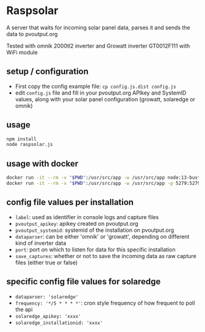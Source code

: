 # Raspsolar

A server that waits for incoming solar panel data, parses it and sends the data to pvoutput.org

Tested with omnik 2000tl2 inverter and Growatt inverter GT0012F111 with WiFi module

## setup / configuration

- First copy the config example file: `cp config.js.dist config.js`
- edit `config.js` file and fill in your pvoutput.org APIkey and SystemID values, along with your solar panel configuration (growatt, solaredge or omnik)

## usage

```bash
npm install
node raspsolar.js
```

## usage with docker

```bash
docker run -it --rm -v "$PWD":/usr/src/app -w /usr/src/app node:13-buster npm install
docker run -it --rm -v "$PWD":/usr/src/app -w /usr/src/app -p 5279:5279 node:13-buster node raspsolar.js
```

## config file values per installation

- `label`: used as identifier in console logs and capture files
- `pvoutput_apikey`: apikey created on pvoutput.org
- `pvoutput_systemid`: systemid of the installation on pvoutput.org
- `dataparser`: can be either 'omnik' or 'growatt', depending on different kind of inverter data
- `port`: port on which to listen for data for this specific installation
- `save_captures`: whether or not to save the incoming data as raw capture files (either true or false)

## specific config file values for solaredge

- `dataparser: 'solaredge'`
- `frequency: '*/5 * * * *'`: cron style frequency of how frequent to poll the api
- `solaredge_apikey: 'xxxx'`
- `solaredge_installationid: 'xxxx'`
